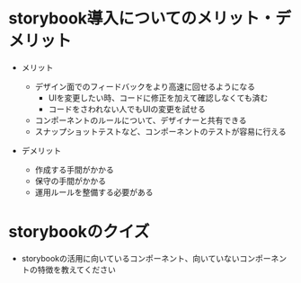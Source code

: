 # storybook導入についてのメリット・デメリット

- メリット
  - デザイン面でのフィードバックをより高速に回せるようになる
    - UIを変更したい時、コードに修正を加えて確認しなくても済む
    - コードをさわれない人でもUIの変更を試せる
  - コンポーネントのルールについて、デザイナーと共有できる
  - スナップショットテストなど、コンポーネントのテストが容易に行える

- デメリット
  - 作成する手間がかかる
  - 保守の手間がかかる
  - 運用ルールを整備する必要がある

# storybookのクイズ

- storybookの活用に向いているコンポーネント、向いていないコンポーネントの特徴を教えてください
